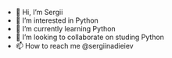 - 👋 Hi, I’m Sergii
- 👀 I’m interested in Python
- 🌱 I’m currently learning Python
- 💞️ I’m looking to collaborate on studing Python
- 📫 How to reach me @sergiinadieiev

<!---
Sergii82/Sergii82 is a ✨ special ✨ repository because its `README.md` (this file) appears on your GitHub profile.
You can click the Preview link to take a look at your changes.
--->
